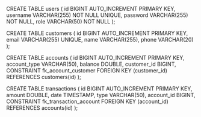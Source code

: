 CREATE TABLE users (
    id BIGINT AUTO_INCREMENT PRIMARY KEY,
    username VARCHAR(255) NOT NULL UNIQUE,
    password VARCHAR(255) NOT NULL,
    role VARCHAR(50) NOT NULL
);

CREATE TABLE customers (
    id BIGINT AUTO_INCREMENT PRIMARY KEY,
    email VARCHAR(255) UNIQUE,
    name VARCHAR(255),
    phone VARCHAR(20)
);

CREATE TABLE accounts (
    id BIGINT AUTO_INCREMENT PRIMARY KEY,
    account_type VARCHAR(50),
    balance DOUBLE,
    customer_id BIGINT,
    CONSTRAINT fk_account_customer FOREIGN KEY (customer_id) REFERENCES customers(id)
);

CREATE TABLE transactions (
    id BIGINT AUTO_INCREMENT PRIMARY KEY,
    amount DOUBLE,
    date TIMESTAMP,
    type VARCHAR(50),
    account_id BIGINT,
    CONSTRAINT fk_transaction_account FOREIGN KEY (account_id) REFERENCES accounts(id)
);

